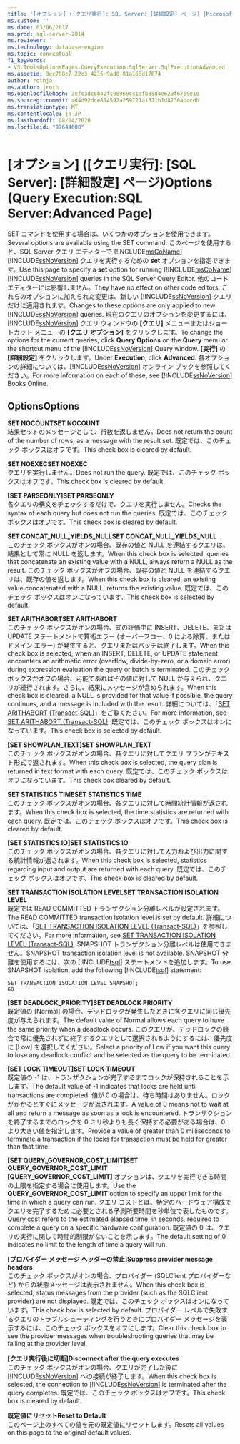 ```yaml
---
title: '[オプション] ([クエリ実行]: SQL Server: [詳細設定] ページ) |Microsoft Docs'
ms.custom: ''
ms.date: 03/06/2017
ms.prod: sql-server-2014
ms.reviewer: ''
ms.technology: database-engine
ms.topic: conceptual
f1_keywords:
- VS.ToolsOptionsPages.QueryExecution.SqlServer.SqlExecutionAdvanced
ms.assetid: 3ec788c7-22c3-4216-9ad0-81a168d17074
author: rothja
ms.author: jroth
ms.openlocfilehash: 3efc3dc8b42fc08969cc1afb85d4e629f6759e10
ms.sourcegitcommit: ad4d92dce894592a259721a1571b1d8736abacdb
ms.translationtype: MT
ms.contentlocale: ja-JP
ms.lasthandoff: 08/04/2020
ms.locfileid: "87644608"
---
```

# <a name="options-query-executionsql-serveradvanced-page"></a><span data-ttu-id="f7211-102">[オプション] ([クエリ実行]: [SQL Server]: [詳細設定] ページ)</span><span class="sxs-lookup"><span data-stu-id="f7211-102">Options (Query Execution:SQL Server:Advanced Page)</span></span>
  <span data-ttu-id="f7211-103">SET コマンドを使用する場合は、いくつかのオプションを使用できます。</span><span class="sxs-lookup"><span data-stu-id="f7211-103">Several options are available using the SET command.</span></span> <span data-ttu-id="f7211-104">このページを使用すると、SQL Server クエリ エディターで [!INCLUDE[msCoName](../includes/msconame-md.md)] [!INCLUDE[ssNoVersion](../includes/ssnoversion-md.md)] クエリを実行するための **set** オプションを指定できます。</span><span class="sxs-lookup"><span data-stu-id="f7211-104">Use this page to specify a **set** option for running [!INCLUDE[msCoName](../includes/msconame-md.md)] [!INCLUDE[ssNoVersion](../includes/ssnoversion-md.md)] queries in the SQL Server Query Editor.</span></span> <span data-ttu-id="f7211-105">他のコード エディターには影響しません。</span><span class="sxs-lookup"><span data-stu-id="f7211-105">They have no effect on other code editors.</span></span> <span data-ttu-id="f7211-106">これらのオプションに加えられた変更は、新しい [!INCLUDE[ssNoVersion](../includes/ssnoversion-md.md)] クエリだけに適用されます。</span><span class="sxs-lookup"><span data-stu-id="f7211-106">Changes to these options are only applied to new [!INCLUDE[ssNoVersion](../includes/ssnoversion-md.md)] queries.</span></span> <span data-ttu-id="f7211-107">現在のクエリのオプションを変更するには、[!INCLUDE[ssNoVersion](../includes/ssnoversion-md.md)] クエリ ウィンドウの **[クエリ]** メニューまたはショートカット メニューの **[クエリ オプション]** をクリックします。</span><span class="sxs-lookup"><span data-stu-id="f7211-107">To change the options for the current queries, click **Query Options** on the **Query** menu or the shortcut menu of the [!INCLUDE[ssNoVersion](../includes/ssnoversion-md.md)] Query window.</span></span> <span data-ttu-id="f7211-108">**[実行]** の **[詳細設定]** をクリックします。</span><span class="sxs-lookup"><span data-stu-id="f7211-108">Under **Execution**, click **Advanced**.</span></span> <span data-ttu-id="f7211-109">各オプションの詳細については、[!INCLUDE[ssNoVersion](../includes/ssnoversion-md.md)] オンライン ブックを参照してください。</span><span class="sxs-lookup"><span data-stu-id="f7211-109">For more information on each of these, see [!INCLUDE[ssNoVersion](../includes/ssnoversion-md.md)] Books Online.</span></span>  
  
## <a name="options"></a><span data-ttu-id="f7211-110">Options</span><span class="sxs-lookup"><span data-stu-id="f7211-110">Options</span></span>  
 <span data-ttu-id="f7211-111">**SET NOCOUNT**</span><span class="sxs-lookup"><span data-stu-id="f7211-111">**SET NOCOUNT**</span></span>  
 <span data-ttu-id="f7211-112">結果セットのメッセージとして、行数を返しません。</span><span class="sxs-lookup"><span data-stu-id="f7211-112">Does not return the count of the number of rows, as a message with the result set.</span></span> <span data-ttu-id="f7211-113">既定では、このチェック ボックスはオフです。</span><span class="sxs-lookup"><span data-stu-id="f7211-113">This check box is cleared by default.</span></span>  
  
 <span data-ttu-id="f7211-114">**SET NOEXEC**</span><span class="sxs-lookup"><span data-stu-id="f7211-114">**SET NOEXEC**</span></span>  
 <span data-ttu-id="f7211-115">クエリを実行しません。</span><span class="sxs-lookup"><span data-stu-id="f7211-115">Does not run the query.</span></span> <span data-ttu-id="f7211-116">既定では、このチェック ボックスはオフです。</span><span class="sxs-lookup"><span data-stu-id="f7211-116">This check box is cleared by default.</span></span>  
  
 <span data-ttu-id="f7211-117">**[SET PARSEONLY]**</span><span class="sxs-lookup"><span data-stu-id="f7211-117">**SET PARSEONLY**</span></span>  
 <span data-ttu-id="f7211-118">各クエリの構文をチェックするだけで、クエリを実行しません。</span><span class="sxs-lookup"><span data-stu-id="f7211-118">Checks the syntax of each query but does not run the queries.</span></span> <span data-ttu-id="f7211-119">既定では、このチェック ボックスはオフです。</span><span class="sxs-lookup"><span data-stu-id="f7211-119">This check box is cleared by default.</span></span>  
  
 <span data-ttu-id="f7211-120">**SET CONCAT_NULL_YIELDS_NULL**</span><span class="sxs-lookup"><span data-stu-id="f7211-120">**SET CONCAT_NULL_YIELDS_NULL**</span></span>  
 <span data-ttu-id="f7211-121">このチェック ボックスがオンの場合、既存の値と NULL を連結するクエリは、結果として常に NULL を返します。</span><span class="sxs-lookup"><span data-stu-id="f7211-121">When this check box is selected, queries that concatenate an existing value with a NULL, always return a NULL as the result.</span></span> <span data-ttu-id="f7211-122">このチェック ボックスがオフの場合、既存の値と NULL を連結するクエリは、既存の値を返します。</span><span class="sxs-lookup"><span data-stu-id="f7211-122">When this check box is cleared, an existing value concatenated with a NULL, returns the existing value.</span></span> <span data-ttu-id="f7211-123">既定では、このチェック ボックスはオンになっています。</span><span class="sxs-lookup"><span data-stu-id="f7211-123">This check box is selected by default.</span></span>  
  
 <span data-ttu-id="f7211-124">**SET ARITHABORT**</span><span class="sxs-lookup"><span data-stu-id="f7211-124">**SET ARITHABORT**</span></span>  
 <span data-ttu-id="f7211-125">このチェック ボックスがオンの場合、式の評価中に INSERT、DELETE、または UPDATE ステートメントで算術エラー (オーバーフロー、0 による除算、またはドメイン エラー) が発生すると、クエリまたはバッチは終了します。</span><span class="sxs-lookup"><span data-stu-id="f7211-125">When this check box is selected, when an INSERT, DELETE, or UPDATE statement encounters an arithmetic error (overflow, divide-by-zero, or a domain error) during expression evaluation the query or batch is terminated.</span></span> <span data-ttu-id="f7211-126">このチェック ボックスがオフの場合、可能であればその値に対して NULL が与えられ、クエリが続行されます。さらに、結果にメッセージが含められます。</span><span class="sxs-lookup"><span data-stu-id="f7211-126">When this check box is cleared, a NULL is provided for that value if possible, the query continues, and a message is included with the result.</span></span> <span data-ttu-id="f7211-127">詳細については、「[SET ARITHABORT &#40;Transact-SQL&#41;](/sql/t-sql/statements/set-arithabort-transact-sql)」をご覧ください。</span><span class="sxs-lookup"><span data-stu-id="f7211-127">For more information, see [SET ARITHABORT &#40;Transact-SQL&#41;](/sql/t-sql/statements/set-arithabort-transact-sql).</span></span> <span data-ttu-id="f7211-128">既定では、このチェック ボックスはオンになっています。</span><span class="sxs-lookup"><span data-stu-id="f7211-128">This check box is selected by default.</span></span>  
  
 <span data-ttu-id="f7211-129">**[SET SHOWPLAN_TEXT]**</span><span class="sxs-lookup"><span data-stu-id="f7211-129">**SET SHOWPLAN_TEXT**</span></span>  
 <span data-ttu-id="f7211-130">このチェック ボックスがオンの場合、各クエリに対してクエリ プランがテキスト形式で返されます。</span><span class="sxs-lookup"><span data-stu-id="f7211-130">When this check box is selected, the query plan is returned in text format with each query.</span></span> <span data-ttu-id="f7211-131">既定では、このチェック ボックスはオフになっています。</span><span class="sxs-lookup"><span data-stu-id="f7211-131">This check box cleared by default.</span></span>  
  
 <span data-ttu-id="f7211-132">**SET STATISTICS TIME**</span><span class="sxs-lookup"><span data-stu-id="f7211-132">**SET STATISTICS TIME**</span></span>  
 <span data-ttu-id="f7211-133">このチェック ボックスがオンの場合、各クエリに対して時間統計情報が返されます。</span><span class="sxs-lookup"><span data-stu-id="f7211-133">When this check box is selected, the time statistics are returned with each query.</span></span> <span data-ttu-id="f7211-134">既定では、このチェック ボックスはオフです。</span><span class="sxs-lookup"><span data-stu-id="f7211-134">This check box is cleared by default.</span></span>  
  
 <span data-ttu-id="f7211-135">**[SET STATISTICS IO]**</span><span class="sxs-lookup"><span data-stu-id="f7211-135">**SET STATISTICS IO**</span></span>  
 <span data-ttu-id="f7211-136">このチェック ボックスがオンの場合、各クエリに対して入力および出力に関する統計情報が返されます。</span><span class="sxs-lookup"><span data-stu-id="f7211-136">When this check box is selected, statistics regarding input and output are returned with each query.</span></span> <span data-ttu-id="f7211-137">既定では、このチェック ボックスはオフです。</span><span class="sxs-lookup"><span data-stu-id="f7211-137">This check box is cleared by default.</span></span>  
  
 <span data-ttu-id="f7211-138">**SET TRANSACTION ISOLATION LEVEL**</span><span class="sxs-lookup"><span data-stu-id="f7211-138">**SET TRANSACTION ISOLATION LEVEL**</span></span>  
 <span data-ttu-id="f7211-139">既定では READ COMMITTED トランザクション分離レベルが設定されます。</span><span class="sxs-lookup"><span data-stu-id="f7211-139">The READ COMMITTED transaction isolation level is set by default.</span></span> <span data-ttu-id="f7211-140">詳細については、「[SET TRANSACTION ISOLATION LEVEL &#40;Transact-SQL&#41;](/sql/t-sql/statements/set-transaction-isolation-level-transact-sql)」を参照してください。</span><span class="sxs-lookup"><span data-stu-id="f7211-140">For more information, see [SET TRANSACTION ISOLATION LEVEL &#40;Transact-SQL&#41;](/sql/t-sql/statements/set-transaction-isolation-level-transact-sql).</span></span> <span data-ttu-id="f7211-141">SNAPSHOT トランザクション分離レベルは使用できません。</span><span class="sxs-lookup"><span data-stu-id="f7211-141">SNAPSHOT transaction isolation level is not available.</span></span> <span data-ttu-id="f7211-142">SNAPSHOT 分離を使用するには、次の [!INCLUDE[tsql](../includes/tsql-md.md)] ステートメントを追加します。</span><span class="sxs-lookup"><span data-stu-id="f7211-142">To use SNAPSHOT isolation, add the following [!INCLUDE[tsql](../includes/tsql-md.md)] statement:</span></span>  
  
```  
SET TRANSACTION ISOLATION LEVEL SNAPSHOT;  
GO  
```  
  
 <span data-ttu-id="f7211-143">**[SET DEADLOCK_PRIORITY]**</span><span class="sxs-lookup"><span data-stu-id="f7211-143">**SET DEADLOCK PRIORITY**</span></span>  
 <span data-ttu-id="f7211-144">既定値の [Normal] の場合、デッドロックが発生したときに各クエリに同じ優先度が与えられます。</span><span class="sxs-lookup"><span data-stu-id="f7211-144">The default value of Normal allows each query to have the same priority when a deadlock occurs.</span></span> <span data-ttu-id="f7211-145">このクエリが、デッドロックの競合で常に優先されずに終了するクエリとして選択されるようにするには、優先度に [Low] を選択してください。</span><span class="sxs-lookup"><span data-stu-id="f7211-145">Select a priority of Low if you want this query to lose any deadlock conflict and be selected as the query to be terminated.</span></span>  
  
 <span data-ttu-id="f7211-146">**[SET LOCK TIMEOUT]**</span><span class="sxs-lookup"><span data-stu-id="f7211-146">**SET LOCK TIMEOUT**</span></span>  
 <span data-ttu-id="f7211-147">既定値の -1 は、トランザクションが完了するまでロックが保持されることを示します。</span><span class="sxs-lookup"><span data-stu-id="f7211-147">The default value of -1 indicates that locks are held until transactions are completed.</span></span> <span data-ttu-id="f7211-148">値が 0 の場合は、待ち時間はありません。ロックがかかるとすぐにメッセージが返されます。</span><span class="sxs-lookup"><span data-stu-id="f7211-148">A value of 0 means not to wait at all and return a message as soon as a lock is encountered.</span></span> <span data-ttu-id="f7211-149">トランザクションを終了するまでのロックを 0 ミリ秒よりも長く保持する必要がある場合は、0 より大きい値を指定します。</span><span class="sxs-lookup"><span data-stu-id="f7211-149">Provide a value of greater than 0 milliseconds to terminate a transaction if the locks for transaction must be held for greater than that time.</span></span>  
  
 <span data-ttu-id="f7211-150">**[SET QUERY_GOVERNOR_COST_LIMIT]**</span><span class="sxs-lookup"><span data-stu-id="f7211-150">**SET QUERY_GOVERNOR_COST_LIMIT**</span></span>  
 <span data-ttu-id="f7211-151">**[QUERY_GOVERNOR_COST_LIMIT]** オプションは、クエリを実行できる時間の上限を指定する場合に使用します。</span><span class="sxs-lookup"><span data-stu-id="f7211-151">Use the **QUERY_GOVERNOR_COST_LIMIT** option to specify an upper limit for the time in which a query can run.</span></span> <span data-ttu-id="f7211-152">クエリ コストとは、特定のハードウェア構成でクエリを完了するために必要とされる予測所要時間を秒単位で表したものです。</span><span class="sxs-lookup"><span data-stu-id="f7211-152">Query cost refers to the estimated elapsed time, in seconds, required to complete a query on a specific hardware configuration.</span></span> <span data-ttu-id="f7211-153">既定値の 0 は、クエリの実行に関して時間的制限がないことを示します。</span><span class="sxs-lookup"><span data-stu-id="f7211-153">The default setting of 0 indicates no limit to the length of time a query will run.</span></span>  
  
 <span data-ttu-id="f7211-154">**[プロバイダー メッセージ ヘッダーの禁止]**</span><span class="sxs-lookup"><span data-stu-id="f7211-154">**Suppress provider message headers**</span></span>  
 <span data-ttu-id="f7211-155">このチェック ボックスがオンの場合、プロバイダー (SQLClient プロバイダーなど) からの状態メッセージは表示されません。</span><span class="sxs-lookup"><span data-stu-id="f7211-155">When this check box is selected, status messages from the provider (such as the SQLClient provider) are not displayed.</span></span> <span data-ttu-id="f7211-156">既定では、このチェック ボックスはオンになっています。</span><span class="sxs-lookup"><span data-stu-id="f7211-156">This check box is selected by default.</span></span> <span data-ttu-id="f7211-157">プロバイダー レベルで失敗するクエリのトラブルシューティングを行うときにプロバイダー メッセージを表示するには、このチェック ボックスをオフにします。</span><span class="sxs-lookup"><span data-stu-id="f7211-157">Clear this check box to see the provider messages when troubleshooting queries that may be failing at the provider level.</span></span>  
  
 <span data-ttu-id="f7211-158">**[クエリ実行後に切断]**</span><span class="sxs-lookup"><span data-stu-id="f7211-158">**Disconnect after the query executes**</span></span>  
 <span data-ttu-id="f7211-159">このチェック ボックスがオンの場合、クエリが完了した後に [!INCLUDE[ssNoVersion](../includes/ssnoversion-md.md)] への接続が終了します。</span><span class="sxs-lookup"><span data-stu-id="f7211-159">When this check box is selected, the connection to [!INCLUDE[ssNoVersion](../includes/ssnoversion-md.md)] is terminated after the query completes.</span></span> <span data-ttu-id="f7211-160">既定では、このチェック ボックスはオフです。</span><span class="sxs-lookup"><span data-stu-id="f7211-160">This check box is cleared by default.</span></span>  
  
 <span data-ttu-id="f7211-161">**既定値にリセット**</span><span class="sxs-lookup"><span data-stu-id="f7211-161">**Reset to Default**</span></span>  
 <span data-ttu-id="f7211-162">このページ上のすべての値を元の既定値にリセットします。</span><span class="sxs-lookup"><span data-stu-id="f7211-162">Resets all values on this page to the original default values.</span></span>  
  
  
